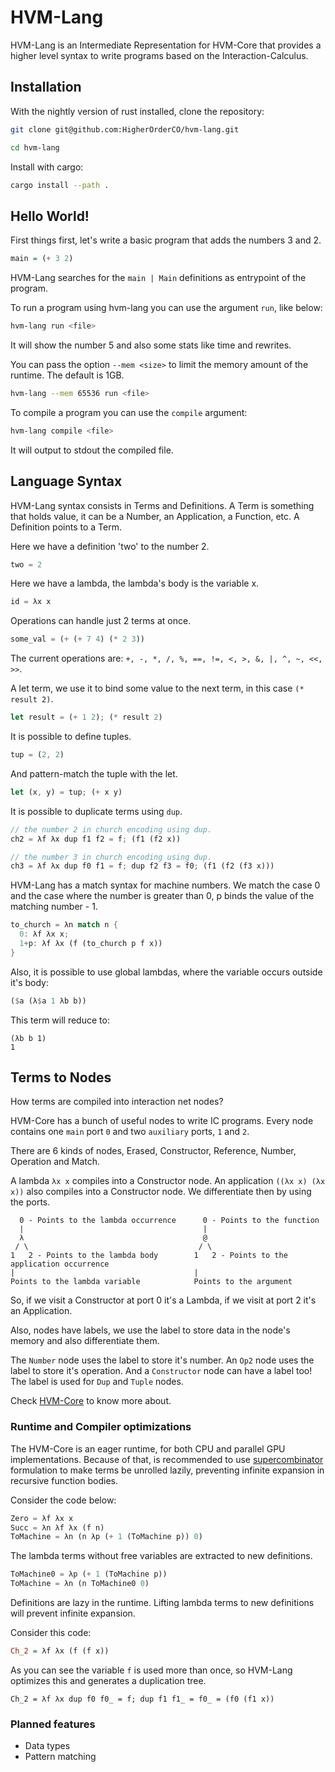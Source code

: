 # HVM-Lang

HVM-Lang is an Intermediate Representation for HVM-Core that provides a higher level syntax to write programs based on the Interaction-Calculus.

## Installation

With the nightly version of rust installed, clone the repository:
```bash
git clone git@github.com:HigherOrderCO/hvm-lang.git

cd hvm-lang
```

Install with cargo:
```bash
cargo install --path .
```

## Hello World!

First things first, let's write a basic program that adds the numbers 3 and 2.

```hs
main = (+ 3 2)
```

HVM-Lang searches for the `main | Main` definitions as entrypoint of the program.

To run a program using hvm-lang you can use the argument `run`, like below:
```bash
hvm-lang run <file>
```

It will show the number 5 and also some stats like time and rewrites.

You can pass the option `--mem <size>` to limit the memory amount of the runtime. The default is 1GB.
```bash
hvm-lang --mem 65536 run <file>
```

To compile a program you can use the `compile` argument:
```bash
hvm-lang compile <file>
```
It will output to stdout the compiled file.

## Language Syntax

HVM-Lang syntax consists in Terms and Definitions.
A Term is something that holds value, it can be a Number, an Application, a Function, etc. A Definition points to a Term.

Here we have a definition 'two' to the number 2.
```rs
two = 2
```

Here we have a lambda, the lambda's body is the variable x.
```rs
id = λx x
```

Operations can handle just 2 terms at once.
```rs
some_val = (+ (+ 7 4) (* 2 3))
```
The current operations are: `+, -, *, /, %, ==, !=, <, >, &, |, ^, ~, <<, >>`.

A let term, we use it to bind some value to the next term, in this case `(* result 2)`.
```rs
let result = (+ 1 2); (* result 2)
```

It is possible to define tuples.
```rs
tup = (2, 2)
```

And pattern-match the tuple with the let.
```rs
let (x, y) = tup; (+ x y)
```

It is possible to duplicate terms using `dup`.
```rs
// the number 2 in church encoding using dup.
ch2 = λf λx dup f1 f2 = f; (f1 (f2 x))

// the number 3 in church encoding using dup.
ch3 = λf λx dup f0 f1 = f; dup f2 f3 = f0; (f1 (f2 (f3 x)))
```

HVM-Lang has a match syntax for machine numbers.
We match the case 0 and the case where the number is greater
than 0, p binds the value of the matching number - 1.
```rs
to_church = λn match n {
  0: λf λx x;
  1+p: λf λx (f (to_church p f x))
}
```

Also, it is possible to use global lambdas, where the variable occurs outside it's body:
```rs
($a (λ$a 1 λb b))
```
This term will reduce to:
```
(λb b 1)
1
```

## Terms to Nodes

How terms are compiled into interaction net nodes?

HVM-Core has a bunch of useful nodes to write IC programs.
Every node contains one `main` port `0` and two `auxiliary` ports, `1` and `2`.

There are 6 kinds of nodes, Erased, Constructor, Reference, Number, Operation and Match.

A lambda `λx x` compiles into a Constructor node.
An application `((λx x) (λx x))` also compiles into a Constructor node.
We differentiate then by using the ports.

```
  0 - Points to the lambda occurrence      0 - Points to the function
  |                                        |
  λ                                        @
 / \                                      / \
1   2 - Points to the lambda body        1   2 - Points to the application occurrence
|                                        |
Points to the lambda variable            Points to the argument
```

So, if we visit a Constructor at port 0 it's a Lambda, if we visit at port 2 it's an Application.

Also, nodes have labels, we use the label to store data in the node's memory and also differentiate them.

The `Number` node uses the label to store it's number.
An `Op2` node uses the label to store it's operation.
And a `Constructor` node can have a label too! The label is used for `Dup` and `Tuple` nodes.

Check [HVM-Core](https://github.com/HigherOrderCO/hvm-core/tree/main#language) to know more about.

### Runtime and Compiler optimizations

The HVM-Core is an eager runtime, for both CPU and parallel GPU implementations.
Because of that, is recommended to use [supercombinator](https://en.wikipedia.org/wiki/Supercombinator) formulation to make terms be unrolled lazily, preventing infinite expansion in recursive function bodies.

Consider the code below:
```rs
Zero = λf λx x
Succ = λn λf λx (f n)
ToMachine = λn (n λp (+ 1 (ToMachine p)) 0)
```
The lambda terms without free variables are extracted to new definitions.
```rs
ToMachine0 = λp (+ 1 (ToMachine p))
ToMachine = λn (n ToMachine0 0)
```
Definitions are lazy in the runtime. Lifting lambda terms to new definitions will prevent infinite expansion.

Consider this code:
```hs
Ch_2 = λf λx (f (f x))
```
As you can see the variable `f` is used more than once, so HVM-Lang optimizes this and generates a duplication tree.
```
Ch_2 = λf λx dup f0 f0_ = f; dup f1 f1_ = f0_ = (f0 (f1 x))
```

### Planned features

- Data types
- Pattern matching
